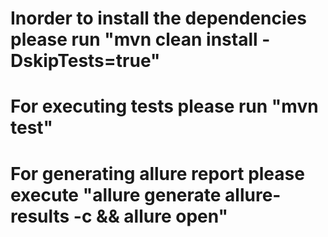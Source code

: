 # Inorder to install the dependencies please run "mvn clean install -DskipTests=true"

# For executing tests please run "mvn test" 

# For generating allure report please execute "allure generate allure-results -c && allure open"